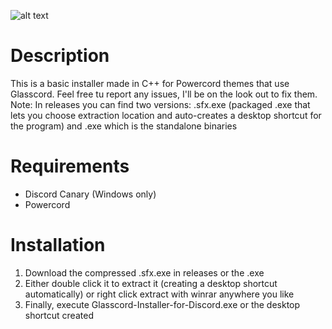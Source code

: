![alt text](https://i.imgur.com/WOKvSg3.png)
# Description
This is a basic installer made in C++ for Powercord themes that use Glasscord. Feel free tu report any issues, I'll be on the look out to fix them.
Note: In releases you can find two versions: .sfx.exe (packaged .exe that lets you choose extraction location and auto-creates a desktop shortcut for the program) and .exe which is the standalone binaries
# Requirements
* Discord Canary (Windows only)
* Powercord

# Installation
1. Download the compressed .sfx.exe in releases or the .exe
2. Either double click it to extract it (creating a desktop shortcut automatically) or right click extract with winrar anywhere you like
3. Finally, execute Glasscord-Installer-for-Discord.exe or the desktop shortcut created
